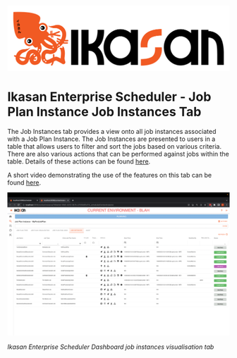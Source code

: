 ![IKASAN](../../../../developer/docs/quickstart-images/Ikasan-title-transparent.png)

# Ikasan Enterprise Scheduler - Job Plan Instance Job Instances Tab
The Job Instances tab provides a view onto all job instances associated with a Job Plan Instance. The Job Instances are presented
to users in a table that allows users to filter and sort the jobs based on various criteria. There are also various actions that can be performed
against jobs within the table. Details of these actions can be found [here](./job-plan-instance-actions.md).

A short video demonstrating the use of the features on this tab can be found [here](https://youtu.be/a90d9M4cYNk).

![img.png](../../../images/job-plan-instance-job-instances-tab.png)

*Ikasan Enterprise Scheduler Dashboard job instances visualisation tab*

